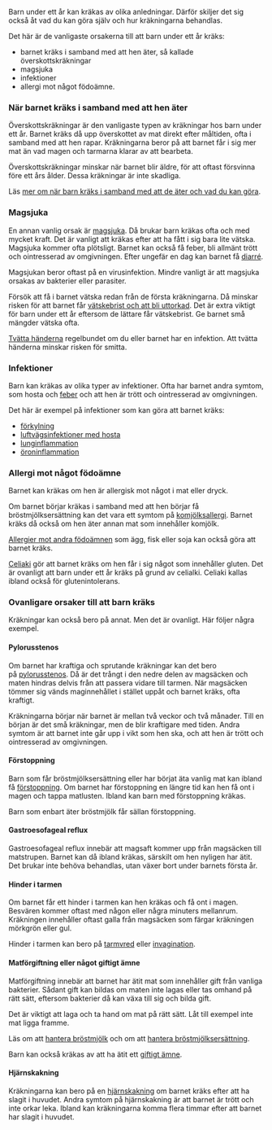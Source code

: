 Barn under ett år kan kräkas av olika anledningar. Därför skiljer det sig också åt vad du kan göra själv och hur kräkningarna behandlas.

Det här är de vanligaste orsakerna till att barn under ett år kräks:

*   barnet kräks i samband med att hen äter, så kallade överskottskräkningar
*   magsjuka
*   infektioner
*   allergi mot något födoämne.

### När barnet kräks i samband med att hen äter

Överskottskräkningar är den vanligaste typen av kräkningar hos barn under ett år. Barnet kräks då upp överskottet av mat direkt efter måltiden, ofta i samband med att hen rapar. Kräkningarna beror på att barnet får i sig mer mat än vad magen och tarmarna klarar av att bearbeta.

Överskottskräkningar minskar när barnet blir äldre, för att oftast försvinna före ett års ålder. Dessa kräkningar är inte skadliga.

Läs [mer om när barn kräks i samband med att de äter och vad du kan göra](https://www.1177.se/barn--gravid/att-skota-ett-nyfott-barn/hicka-rapningar-och-krakningar-hos-sma-barn/).

### Magsjuka

En annan vanlig orsak är [magsjuka](https://www.1177.se/sjukdomar--besvar/mage-och-tarm/magsjuka-och-krakningar/magsjuka-hos-sma-barn/). Då brukar barn kräkas ofta och med mycket kraft. Det är vanligt att kräkas efter att ha fått i sig bara lite vätska. Magsjuka kommer ofta plötsligt. Barnet kan också få feber, bli allmänt trött och ointresserad av omgivningen. Efter ungefär en dag kan barnet få [diarré](https://www.1177.se/sjukdomar--besvar/mage-och-tarm/diarre-forstoppning-och-blod-i-avforingen/diarre-hos-barn/).

Magsjukan beror oftast på en virusinfektion. Mindre vanligt är att magsjuka orsakas av bakterier eller parasiter.

Försök att få i barnet vätska redan från de första kräkningarna. Då minskar risken för att barnet får [vätskebrist och att bli uttorkad](https://www.1177.se/sjukdomar--besvar/mage-och-tarm/magsjuka-och-krakningar/vatskebrist-och-uttorkning-hos-barn/). Det är extra viktigt för barn under ett år eftersom de lättare får vätskebrist. Ge barnet små mängder vätska ofta.

[Tvätta händerna](https://www.1177.se/liv--halsa/sunda-vanor/sa-har-tvattar-du-handerna/) regelbundet om du eller barnet har en infektion. Att tvätta händerna minskar risken för smitta.

### Infektioner

Barn kan kräkas av olika typer av infektioner. Ofta har barnet andra symtom, som hosta och [feber](https://www.1177.se/sjukdomar--besvar/infektioner/feber/feber-hos-barn/) och att hen är trött och ointresserad av omgivningen.

Det här är exempel på infektioner som kan göra att barnet kräks:

*   [förkylning](https://www.1177.se/sjukdomar--besvar/infektioner/forkylning-och-influensa/forkylning-hos-barn/)
*   [luftvägsinfektioner med hosta](https://www.1177.se/sjukdomar--besvar/lungor-och-luftvagar/hosta-och-slem-i-luftvagarna/hosta-hos-barn/)
*   [lunginflammation](https://www.1177.se/sjukdomar--besvar/lungor-och-luftvagar/inflammation-och-infektion-ilungor-och-luftror/lunginflammation/)
*   [öroninflammation](https://www.1177.se/sjukdomar--besvar/ogon-oron-nasa-och-hals/oron-och-balans/oroninflammation/)

### Allergi mot något födoämne

Barnet kan kräkas om hen är allergisk mot något i mat eller dryck.

Om barnet börjar kräkas i samband med att hen börjar få bröstmjölksersättning kan det vara ett symtom på [komjölksallergi](https://www.1177.se/sjukdomar--besvar/allergier-och-overkanslighet/komjolksallergi/). Barnet kräks då också om hen äter annan mat som innehåller komjölk.

[Allergier mot andra födoämnen](https://www.1177.se/sjukdomar--besvar/allergier-och-overkanslighet/matallergi/) som ägg, fisk eller soja kan också göra att barnet kräks.

[Celiaki](https://www.1177.se/sjukdomar--besvar/allergier-och-overkanslighet/celiaki/celiaki-hos-barn/) gör att barnet kräks om hen får i sig något som innehåller gluten. Det är ovanligt att barn under ett år kräks på grund av celialki. Celiaki kallas ibland också för glutenintolerans.

### Ovanligare orsaker till att barn kräks

Kräkningar kan också bero på annat. Men det är ovanligt. Här följer några exempel.

#### Pylorusstenos

Om barnet har kraftiga och sprutande kräkningar kan det bero på [pylorusstenos](https://www.1177.se/sjukdomar--besvar/mage-och-tarm/magsack-och-matstrupe/pylorusstenos---fortrangning-av-nedre-magmunnen/). Då är det trångt i den nedre delen av magsäcken och maten hindras delvis från att passera vidare till tarmen. När magsäcken tömmer sig vänds maginnehållet i stället uppåt och barnet kräks, ofta kraftigt.

Kräkningarna börjar när barnet är mellan två veckor och två månader. Till en början är det små kräkningar, men de blir kraftigare med tiden. Andra symtom är att barnet inte går upp i vikt som hen ska, och att hen är trött och ointresserad av omgivningen.

#### Förstoppning

Barn som får bröstmjölksersättning eller har börjat äta vanlig mat kan ibland få [förstoppning](https://www.1177.se/sjukdomar--besvar/mage-och-tarm/diarre-forstoppning-och-blod-i-avforingen/forstoppning-hos-barn/). Om barnet har förstoppning en längre tid kan hen få ont i magen och tappa matlusten. Ibland kan barn med förstoppning kräkas.

Barn som enbart äter bröstmjölk får sällan förstoppning.

#### Gastroesofageal reflux

Gastroesofageal reflux innebär att magsaft kommer upp från magsäcken till matstrupen. Barnet kan då ibland kräkas, särskilt om hen nyligen har ätit. Det brukar inte behöva behandlas, utan växer bort under barnets första år.

#### Hinder i tarmen

Om barnet får ett hinder i tarmen kan hen kräkas och få ont i magen. Besvären kommer oftast med någon eller några minuters mellanrum. Kräkningen innehåller oftast galla från magsäcken som färgar kräkningen mörkgrön eller gul.

Hinder i tarmen kan bero på [tarmvred](https://www.1177.se/sjukdomar--besvar/mage-och-tarm/tarmbesvar/tarmvred/) eller [invagination](https://www.1177.se/sjukdomar--besvar/mage-och-tarm/tarmbesvar/invagination-hos-barn/).

#### Matförgiftning eller något giftigt ämne

Matförgiftning innebär att barnet har ätit mat som innehåller gift från vanliga bakterier. Sådant gift kan bildas om maten inte lagas eller tas omhand på rätt sätt, eftersom bakterier då kan växa till sig och bilda gift.

Det är viktigt att laga och ta hand om mat på rätt sätt. Låt till exempel inte mat ligga framme.

Läs om att [hantera bröstmjölk](https://www.1177.se/barn--gravid/att-skota-ett-nyfott-barn/amning-och-flaskmatning/spara-och-frysa-in-brostmjolk/) och om att [hantera bröstmjölksersättning](https://www.1177.se/barn--gravid/att-skota-ett-nyfott-barn/amning-och-flaskmatning/brostmjolksersattning-och-tillskottsnaring/#section-22168).

Barn kan också kräkas av att ha ätit ett [giftigt ämne](https://www.1177.se/olyckor--skador/akuta-rad---forsta-hjalpen/forgiftning/).

#### Hjärnskakning

Kräkningarna kan bero på en [hjärnskakning](https://www.1177.se/olyckor--skador/skador-pa-huvud-och-ogon/hjarnskakning/) om barnet kräks efter att ha slagit i huvudet. Andra symtom på hjärnskakning är att barnet är trött och inte orkar leka. Ibland kan kräkningarna komma flera timmar efter att barnet har slagit i huvudet.